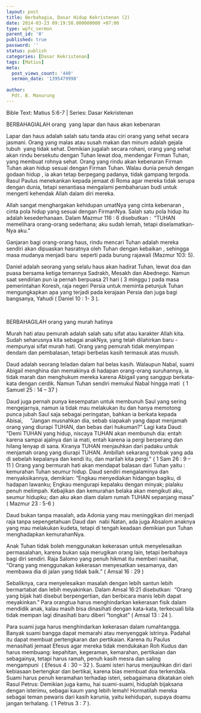 ```yaml
---
layout: post
title: Berbahagia, Dasar Hidup Kekristenan (2)
date: 2014-03-23 09:19:58.000000000 +07:00
type: wpfc_sermon
parent_id: '0'
published: true
password: ''
status: publish
categories: [Dasar Kekristenan]
tags: [Matius]
meta:
  post_views_count: '440'
  sermon_date: '1395479998'
  
author:
  Pdt. B. Manurung
---
```

<p>Bible Text: Matius 5:6-7 | Series: Dasar Kekristenan</p>
<p>BERBAHAGIALAH orang  yang lapar dan haus akan kebenaran</p>
<p>Lapar dan haus adalah salah satu tanda atau ciri orang yang sehat secara jasmani. Orang yang malas atau susah makan dan minum adalah gejala tubuh  yang tidak sehat. Demikian jugalah secara rohani, orang yang sehat akan rindu bersekutu dengan Tuhan lewat doa, mendengar Firman Tuhan,  yang membuat rohnya sehat. Orang yang rindu akan kebenaran Firman Tuhan akan hidup sesuai dengan Firman Tuhan. Walau dunia penuh dengan godaan hidup , ia akan tetap berpegang padanya, tidak gampang tergoda. Rasul Paulus menekankan kepada jemaat di Roma agar mereka tidak serupa dengan dunia, tetapi senantiasa mengalami pembaharuan budi untuk mengerti kehendak Allah dalam diri mereka.</p>
<p>Allah sangat menghargakan kehidupan umatNya yang cinta kebenaran , cinta pola hidup yang sesuai dengan FirmanNya. Salah satu pola hidup itu adalah kesederhanaan. Dalam Mazmur 116 : 6 disebutkan :  “TUHAN memelihara orang-orang sederhana; aku sudah lemah, tetapi diselamatkan-Nya aku.”</p>
<p>Ganjaran bagi orang-orang haus, rindu mencari Tuhan adalah mereka sendiri akan dipuaskan hasratnya oleh Tuhan dengan kebaikan , sehingga masa mudanya menjadi baru  seperti pada burung rajawali (Mazmur 103: 5).</p>
<p>Daniel adalah seorang yang selalu haus akan hadirat Tuhan, lewat doa dan puasa bersama ketiga temannya Sadrakh, Mesakh dan Abednego. Namun saat sendirian pun ia pernah berpuasa 21 hari ( 3 minggu ) pada masa pemerintahan Koresh, raja negeri Persia untuk meminta petunjuk Tuhan mengungkapkan apa yang terjadi pada kerajaan Persia dan juga bagi bangsanya, Yahudi ( Daniel 10 : 1- 3 ).</p>
<p>&nbsp;</p>
<p>BERBAHAGILAH orang yang murah hatinya </p>
<p>Murah hati atau pemurah adalah salah satu sifat atau karakter Allah kita. Sudah seharusnya kita sebagai anakNya, yang telah dilahirkan baru - mempunyai sifat murah hati. Orang yang pemurah tidak menyimpan dendam dan pembalasan, tetapi berbelas kasih termasuk atas musuh.</p>
<p>Daud adalah seorang teladan dalam hal belas kasih. Walaupun Nabal, suami Abigail menghina dan memakinya di hadapan orang-orang suruhannya, ia tidak marah dan menghukum mereka karena Abigail yang sanggup berkata-kata dengan cerdik. Namun Tuhan sendiri memukul Nabal hingga mati  ( 1 Samuel 25 : 14 – 37 )</p>
<p>Daud juga pernah punya kesempatan untuk membunuh Saul yang sering mengejarnya, namun ia tidak mau melakukan itu dan hanya memotong punca jubah Saul saja sebagai peringatan, bahkan ia berkata kepada Abisai,     "Jangan musnahkan dia, sebab siapakah yang dapat menjamah orang yang diurapi TUHAN, dan bebas dari hukuman?" Lagi kata Daud: "Demi TUHAN yang hidup, niscaya TUHAN akan membunuh dia: entah karena sampai ajalnya dan ia mati, entah karena ia pergi berperang dan hilang lenyap di sana. Kiranya TUHAN menjauhkan dari padaku untuk menjamah orang yang diurapi TUHAN. Ambillah sekarang tombak yang ada di sebelah kepalanya dan kendi itu, dan marilah kita pergi." ( 1 Sam 26 : 9 – 11 ) Orang yang bermurah hati akan mendapat balasan dari Tuhan yaitu : kemurahan Tuhan seumur hidup. Daud sendiri mengalaminya dan menyaksikannya, demikian: “Engkau menyediakan hidangan bagiku, di hadapan lawanku; Engkau mengurapi kepalaku dengan minyak; pialaku penuh melimpah. Kebajikan dan kemurahan belaka akan mengikuti aku, seumur hidupku; dan aku akan diam dalam rumah TUHAN sepanjang masa” ( Mazmur 23 : 5-6 )</p>
<p>Daud bukan tanpa masalah, ada Adonia yang mau meninggikan diri menjadi raja tanpa sepengetahuan Daud dan  nabi Natan, ada juga Absalom anaknya yang mau melakukan kudeta, tetapi di tengah keadaan demikian pun Tuhan menghadapkan kemurahanNya.</p>
<p>Anak Tuhan tidak boleh menggunakan kekerasan untuk menyelesaikan permasalahan, karena bukan saja merugikan orang lain, tetapi berbahaya bagi diri sendiri. Raja Salomo yang penuh hikmat itu memberi nasihat, “Orang yang menggunakan kekerasan menyesatkan sesamanya, dan membawa dia di jalan yang tidak baik.” ( Amsal 16 : 29 )</p>
<p>Sebaliknya, cara menyelesaikan masalah dengan lebih santun lebih bermartabat dan lebih meyakinkan. Dalam Amsal 16:21 disebutkan:  “Orang yang bijak hati disebut berpengertian, dan berbicara manis lebih dapat meyakinkan.” Para orangtua harus menghindarkan kekerasan fisik dalam mendidik anak, kalau masih bisa dinasihati dengan kata-kata, terkecuali bila tidak mempan lagi dinasihati baru diberi “tongkat” ( Amsal 13 : 24 ).</p>
<p>Para suami juga harus menghindarkan kekerasan dalam rumahtangga. Banyak suami bangga dapat memarahi atau menyenggak istrinya. Padahal  itu dapat membuat pertengkaran dan pertikaian. Karena itu Paulus menasihati jemaat Efesus agar mereka tidak mendukakan Roh Kudus dan harus membuang: kepahitan, kegeraman, kemarahan, pertikaian dan sebagainya, tetapi harus ramah, penuh kasih mesra dan saling mengampuni  ( Efesus 4 : 30 – 32 ). Suami isteri harus menjauhkan diri dari kebiasaan bertengkar dan bertikai, karena bias membuat doa terkendala. Suami harus penuh keramahan terhadap isteri, sebagaimana dikatakan oleh Rasul Petrus: Demikian juga kamu, hai suami-suami, hiduplah bijaksana dengan isterimu, sebagai kaum yang lebih lemah! Hormatilah mereka sebagai teman pewaris dari kasih karunia, yaitu kehidupan, supaya doamu jangan terhalang. ( 1 Petrus 3 : 7 ).</p>
